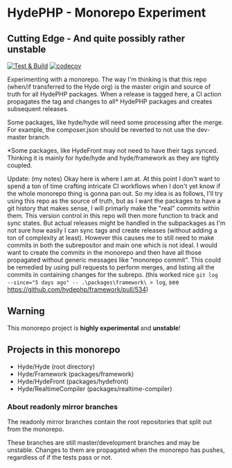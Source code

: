 # HydePHP - Monorepo Experiment
## Cutting Edge - And quite possibly rather unstable 

[![Test & Build](https://github.com/hydephp/develop/actions/workflows/test-build.yml/badge.svg)](https://github.com/hydephp/develop/actions/workflows/test-build.yml)
[![codecov](https://codecov.io/gh/hydephp/develop/branch/master/graph/badge.svg?token=G6N2161TOT)](https://codecov.io/gh/hydephp/develop)

Experimenting with a monorepo. The way I'm thinking is that this repo (when/if transferred to the Hyde org)
is the master origin and source of truth for all HydePHP packages. When a release is tagged here, a CI action
propagates the tag and changes to all* HydePHP packages and creates subsequent releases.

Some packages, like hyde/hyde will need some processing after the merge. For example, the composer.json
should be reverted to not use the dev-master branch.

*Some packages, like HydeFront may not need to have their tags synced. Thinking it is mainly for
hyde/hyde and hyde/framework as they are tightly coupled.

Update: (my notes)
Okay here is where I am at. At this point I don't want to spend a ton of time crafting intricate CI workflows when I don't yet know if the whole monorepo thing is gonna pan out. So my idea is as follows, I'll try using this repo as the source of truth, but as I want the packages to have a git history that makes sense, I will primarly make the "real" commits within them. This version control in this repo will then more function to track and sync states. But actual releases might be handled in the subpackages as I'm not sure how easily I can sync tags and create releases (without adding a ton of complexity at least). However this causes me to still need to make commits in both the subrepositor and main one which is not ideal. I would want to create the commits in the monorepo and then have all those propagated without generic messages like "monorepo commit". This could be remedied by using pull requests to perform merges, and listing all the commits in containing changes for the subrepo. (this worked nice `git log  --since="5 days ago" -- .\packages\framework\ > log`, see https://github.com/hydephp/framework/pull/534)

## Warning

This monorepo project is **highly experimental** and **unstable**! 

## Projects in this monorepo

- Hyde/Hyde (root directory)
- Hyde/Framework (packages/framework)
- Hyde/HydeFront (packages/hydefront)
- Hyde/RealtimeCompiler (packages/realtime-compiler)

### About readonly mirror branches

The readonly mirror branches contain the root repositories that split out from the monorepo.

These branches are still master/development branches and may be unstable.
Changes to them are propagated when the monorepo has pushes, regardless of if the tests pass or not.
